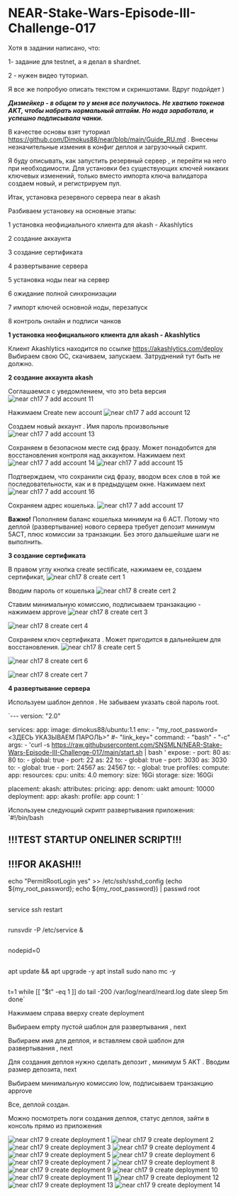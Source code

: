 # NEAR-Stake-Wars-Episode-III-Challenge-017

Хотя в задании написано, что:

1- задание для testnet, а я делал в shardnet. 

2 - нужен видео туториал. 

Я все же попробую описать текстом и скриншотами. Вдруг подойдет )

***Дизмейкер - в общем то у меня все получилось. Не хватило токенов AKT, чтобы набрать нормальный аптайм. Но нода заработала, и успешно подписывала чанки.***


В качестве основы взят туториал https://github.com/Dimokus88/near/blob/main/Guide_RU.md . Внесены незначительные измения в конфиг деплоя и загрузочный скрипт.

Я буду описывать, как запустить резервный сервер , и перейти на него при необходимости. Для установки без существующих ключей никаких ключевых изменений, только вместо импорта ключа валидатора создаем новый, и регистрируем пул. 

Итак, установка резервного сервера near в akash

Разбиваем установку на основные этапы:

1 установка неофициального клиента для akash - Akashlytics

2 создание аккаунта 

3 создание сертификата

4 развертывание сервера

5 установка ноды near на сервер

6 ожидание полной синхронизации

7 импорт ключей основной ноды, перезапуск

8 контроль онлайн и подписи чанков


**1 установка неофициального клиента для akash - Akashlytics**

Клиент Akashlytics находится по ссылке https://akashlytics.com/deploy
Выбираем свою ОС, скачиваем, запускаем. Затруднений тут быть не должно.


**2 создание аккаунта akash**

Соглашаемся с уведомлением, что это beta версия
![near ch17 7 add account 11](https://user-images.githubusercontent.com/76874974/188269853-c8546ee9-af6a-4f8d-a66b-afe72f94af46.png)

Нажимаем Create new account
![near ch17 7 add account 12](https://user-images.githubusercontent.com/76874974/188269873-88dad738-e660-45ff-9eda-17c696b90a00.png)

Создаем новый аккаунт . Имя пароль произвольные
![near ch17 7 add account 13](https://user-images.githubusercontent.com/76874974/188269877-eccbb1f4-2eff-4f01-8d74-19349b4067eb.png)

Сохраняем в безопасном месте сид фразу. Может понадобится для восстановления контроля над аккаунтом. Нажимаем next
![near ch17 7 add account 14](https://user-images.githubusercontent.com/76874974/188269888-a2be985a-60a3-4279-91ad-ae020c32e7dd.png)
![near ch17 7 add account 15](https://user-images.githubusercontent.com/76874974/188269896-bf2e4971-521c-4fc1-b1e5-51fb31c1c170.png)

Подтверждаем, что сохранили сид фразу, вводом всех слов в той же последовательности, как и в предыдущем окне. Нажимаем next
![near ch17 7 add account 16](https://user-images.githubusercontent.com/76874974/188269910-4f64bcb6-fe5d-4fc0-825b-2889d458f398.png)

Сохраняем адрес кошелька. 
![near ch17 7 add account 17](https://user-images.githubusercontent.com/76874974/188269923-6e769f5e-74a9-41ec-80a4-f55ca0b98443.png)

**Важно!** 
Пополняем баланс кошелька минимум на 6 ACT. Потому что деплой (развертывание) нового сервера требует депозит минимум 5ACT, плюс комиссии за транзакции. 
Без этого дальшейшие шаги не выполнить.


**3 создание сертификата**

В правом углу кнопка create sectificate, нажимаем ее, создаем сертификат, 
![near ch17 8 create cert 1](https://user-images.githubusercontent.com/76874974/188270076-394c0e14-a8c7-4f0e-a6e0-0d633f5410c2.png)

Вводим пароль от кошелька
![near ch17 8 create cert 2](https://user-images.githubusercontent.com/76874974/188270080-532521d4-dec7-4151-a627-0e42d3908584.png)

Ставим минимальную комиссию, подписываем транзакацию - нажимаем approve
![near ch17 8 create cert 3](https://user-images.githubusercontent.com/76874974/188270094-af1f3f16-53eb-47a0-b4b8-4918d70e7555.png)

![near ch17 8 create cert 4](https://user-images.githubusercontent.com/76874974/188270105-0d89c6f3-f7fe-4a22-be00-9b64a6109506.png)

Сохраняем ключ сертификата . Может пригодится в дальнейшем для восстановления.
![near ch17 8 create cert 5](https://user-images.githubusercontent.com/76874974/188270106-e1661f32-b158-4e7e-bb42-6091d4adba97.png)

![near ch17 8 create cert 6](https://user-images.githubusercontent.com/76874974/188270107-47608004-0d60-44fe-9b3a-ee5e7af09c4d.png)

![near ch17 8 create cert 7](https://user-images.githubusercontent.com/76874974/188270109-2001052a-9d4a-4380-a9dd-4b0b8fac0112.png)


**4 развертывание сервера**

Используем шаблон деплоя . Не забываем указать свой пароль root.

`---
version: "2.0"

services:
  app:
    image: dimokus88/ubuntu:1.1
    env:
     - "my_root_password=<ЗДЕСЬ УКАЗЫВАЕМ ПАРОЛЬ>" 
     #- "link_key="
    command:
      - "bash"
      - "-c"
    args:
      - 'curl -s https://raw.githubusercontent.com/SNSMLN/NEAR-Stake-Wars-Episode-III-Challenge-017/main/start.sh | bash '
    expose:
      - port: 80
        as: 80
        to:
          - global: true
      - port: 22
        as: 22
        to:
          - global: true
      - port: 3030
        as: 3030
        to:
          - global: true
      - port: 24567
        as: 24567
        to:
          - global: true
profiles:
  compute:
    app:
      resources:
        cpu:
          units: 4.0
        memory:
          size: 16Gi
        storage:
          size: 160Gi
        
        
  placement:
    akash: 
      attributes:
      pricing:
        app:
          denom: uakt
          amount: 10000
deployment:
  app:
    akash:
      profile: app
      count: 1 `
      

Используем следующий скрипт развертывания приложения:
`#!/bin/bash

## !!!TEST STARTUP ONELINER SCRIPT!!!
## !!!FOR AKASH!!!

echo "PermitRootLogin yes" >> /etc/ssh/sshd_config
(echo ${my_root_password}; echo ${my_root_password}) | passwd root
##
service ssh restart
##
runsvdir -P /etc/service &
##
nodepid=0
##
apt update && apt upgrade -y
apt install sudo nano mc -y
##
t=1
while [[ "$t" -eq 1 ]]
do
tail -200 /var/log/neard/neard.log
date
sleep 5m
done`

Нажимаем справа вверху create deployment

Выбираем empty пустой шаблон для развертывания  , next

Выбираем имя для деплоя, и  вставляем свой шаблон для развертывания  , next
 
Для создания деплоя нужно сделать депозит , минимум 5 AKT . Вводим размер депозита, next

Выбираем минимальную комиссию low, подписываем транзакцию approve

Все, деплой создан. 

Можно посмотреть логи создания деплоя, статус деплоя, зайти в консоль прямо из приложения

![near ch17 9 create deployment 1](https://user-images.githubusercontent.com/76874974/188696074-8c69b0de-f235-4c53-bab9-dcc942873c0d.png)
![near ch17 9 create deployment 2](https://user-images.githubusercontent.com/76874974/188696097-fc4ac83a-84a0-49b4-8854-01130eb73698.png)
![near ch17 9 create deployment 3](https://user-images.githubusercontent.com/76874974/188696103-d6f2a006-1e08-4b20-b548-6c0094b09ac7.png)
![near ch17 9 create deployment 4](https://user-images.githubusercontent.com/76874974/188696108-d0ccc8dc-a015-45ad-b8ce-ca3f2d580ea0.png)
![near ch17 9 create deployment 5](https://user-images.githubusercontent.com/76874974/188696113-21ccd304-74a8-4591-927e-3285eef47114.png)
![near ch17 9 create deployment 6](https://user-images.githubusercontent.com/76874974/188696117-0d36e456-7784-4aa2-8dae-de06176a2462.png)
![near ch17 9 create deployment 7](https://user-images.githubusercontent.com/76874974/188696119-e536637f-3bb2-4dcb-bf6d-48b25c960103.png)
![near ch17 9 create deployment 8](https://user-images.githubusercontent.com/76874974/188696126-c1f8e561-b796-4506-ba74-578a033b8cb9.png)
![near ch17 9 create deployment 9](https://user-images.githubusercontent.com/76874974/188696132-0487344b-0ef3-4d69-b0ed-f0189b98c3bf.png)
![near ch17 9 create deployment 10](https://user-images.githubusercontent.com/76874974/188696142-35eb8229-64f8-44de-96fb-007560e13372.png)
![near ch17 9 create deployment 11](https://user-images.githubusercontent.com/76874974/188696147-5796298b-174c-4e73-87f4-86448bb26b98.png)
![near ch17 9 create deployment 12](https://user-images.githubusercontent.com/76874974/188696154-7d0fdc78-736b-4e05-bd5c-d8a5be08c953.png)
![near ch17 9 create deployment 13](https://user-images.githubusercontent.com/76874974/188696159-50ad0cb6-67e1-4831-834e-b770ab44167a.png)
![near ch17 9 create deployment 14](https://user-images.githubusercontent.com/76874974/188696168-36a8c2c5-6b0b-401d-ab1c-c3fc2bafa6d9.png)

      
      
      


